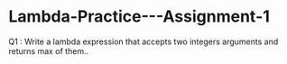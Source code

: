 # Lambda-Practice---Assignment-1
Q1 : Write a lambda expression that accepts two integers arguments and returns max of them..
